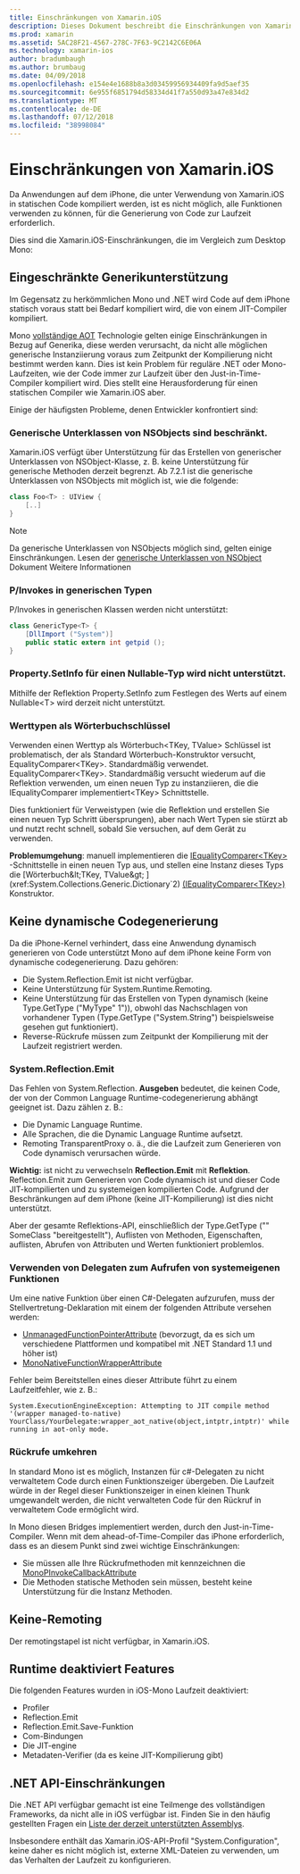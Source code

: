 ```yaml
---
title: Einschränkungen von Xamarin.iOS
description: Dieses Dokument beschreibt die Einschränkungen von Xamarin.iOS, Erörterung von Generika, generische Unterklassen von NSObjects, P/Invokes in generische Objekte und mehr.
ms.prod: xamarin
ms.assetid: 5AC28F21-4567-278C-7F63-9C2142C6E06A
ms.technology: xamarin-ios
author: bradumbaugh
ms.author: brumbaug
ms.date: 04/09/2018
ms.openlocfilehash: e154e4e1688b8a3d03459956934409fa9d5aef35
ms.sourcegitcommit: 6e955f6851794d58334d41f7a550d93a47e834d2
ms.translationtype: MT
ms.contentlocale: de-DE
ms.lasthandoff: 07/12/2018
ms.locfileid: "38998084"
---
```

# <a name="limitations-of-xamarinios"></a>Einschränkungen von Xamarin.iOS

Da Anwendungen auf dem iPhone, die unter Verwendung von Xamarin.iOS in statischen Code kompiliert werden, ist es nicht möglich, alle Funktionen verwenden zu können, für die Generierung von Code zur Laufzeit erforderlich.

Dies sind die Xamarin.iOS-Einschränkungen, die im Vergleich zum Desktop Mono:

 <a name="Limited_Generics_Support" />


## <a name="limited-generics-support"></a>Eingeschränkte Generikunterstützung

Im Gegensatz zu herkömmlichen Mono und .NET wird Code auf dem iPhone statisch voraus statt bei Bedarf kompiliert wird, die von einem JIT-Compiler kompiliert.

Mono [vollständige AOT](http://www.mono-project.com/docs/advanced/aot/#full-aot) Technologie gelten einige Einschränkungen in Bezug auf Generika, diese werden verursacht, da nicht alle möglichen generische Instanziierung voraus zum Zeitpunkt der Kompilierung nicht bestimmt werden kann. Dies ist kein Problem für reguläre .NET oder Mono-Laufzeiten, wie der Code immer zur Laufzeit über den Just-in-Time-Compiler kompiliert wird. Dies stellt eine Herausforderung für einen statischen Compiler wie Xamarin.iOS aber.

Einige der häufigsten Probleme, denen Entwickler konfrontiert sind:

 <a name="Generic_Subclasses_of_NSObjects_are_limited" />


### <a name="generic-subclasses-of-nsobjects-are-limited"></a>Generische Unterklassen von NSObjects sind beschränkt.

Xamarin.iOS verfügt über Unterstützung für das Erstellen von generischer Unterklassen von NSObject-Klasse, z. B. keine Unterstützung für generische Methoden derzeit begrenzt. Ab 7.2.1 ist die generische Unterklassen von NSObjects mit möglich ist, wie die folgende:

```csharp
class Foo<T> : UIView {
    [..]
}
```

> [!NOTE]
> Da generische Unterklassen von NSObjects möglich sind, gelten einige Einschränkungen. Lesen der [generische Unterklassen von NSObject](~/ios/internals/api-design/nsobject-generics.md) Dokument Weitere Informationen



### <a name="pinvokes-in-generic-types"></a>P/Invokes in generischen Typen

P/Invokes in generischen Klassen werden nicht unterstützt:

```csharp
class GenericType<T> {
    [DllImport ("System")]
    public static extern int getpid ();
}
```

 <a name="Property.SetInfo_on_a_Nullable_Type_is_not_supported" />


### <a name="propertysetinfo-on-a-nullable-type-is-not-supported"></a>Property.SetInfo für einen Nullable-Typ wird nicht unterstützt.

Mithilfe der Reflektion Property.SetInfo zum Festlegen des Werts auf einem Nullable&lt;T&gt; wird derzeit nicht unterstützt.

 <a name="Value_types_as_Dictionary_Keys" />


### <a name="value-types-as-dictionary-keys"></a>Werttypen als Wörterbuchschlüssel

Verwenden einen Werttyp als Wörterbuch&lt;TKey, TValue&gt; Schlüssel ist problematisch, der als Standard Wörterbuch-Konstruktor versucht, EqualityComparer&lt;TKey&gt;. Standardmäßig verwendet. EqualityComparer&lt;TKey&gt;. Standardmäßig versucht wiederum auf die Reflektion verwenden, um einen neuen Typ zu instanziieren, die die IEqualityComparer implementiert&lt;TKey&gt; Schnittstelle.

Dies funktioniert für Verweistypen (wie die Reflektion und erstellen Sie einen neuen Typ Schritt übersprungen), aber nach Wert Typen sie stürzt ab und nutzt recht schnell, sobald Sie versuchen, auf dem Gerät zu verwenden.

 **Problemumgehung**: manuell implementieren die [IEqualityComparer&lt;TKey&gt; ](xref:System.Collections.Generic.IEqualityComparer`1) -Schnittstelle in einen neuen Typ aus, und stellen eine Instanz dieses Typs die [Wörterbuch&lt;TKey, TValue&gt; ](xref:System.Collections.Generic.Dictionary`2) [(IEqualityComparer&lt;TKey&gt;)](xref:System.Collections.Generic.IEqualityComparer`1) Konstruktor.


 <a name="No_Dynamic_Code_Generation" />


## <a name="no-dynamic-code-generation"></a>Keine dynamische Codegenerierung

Da die iPhone-Kernel verhindert, dass eine Anwendung dynamisch generieren von Code unterstützt Mono auf dem iPhone keine Form von dynamische codegenerierung. Dazu gehören:

-  Die System.Reflection.Emit ist nicht verfügbar.
-  Keine Unterstützung für System.Runtime.Remoting.
-  Keine Unterstützung für das Erstellen von Typen dynamisch (keine Type.GetType ("MyType" 1")), obwohl das Nachschlagen von vorhandener Typen (Type.GetType ("System.String") beispielsweise gesehen gut funktioniert). 
-  Reverse-Rückrufe müssen zum Zeitpunkt der Kompilierung mit der Laufzeit registriert werden.


 
 <a name="System.Reflection.Emit" />


### <a name="systemreflectionemit"></a>System.Reflection.Emit

Das Fehlen von System.Reflection. **Ausgeben** bedeutet, die keinen Code, der von der Common Language Runtime-codegenerierung abhängt geeignet ist. Dazu zählen z. B.:

-  Die Dynamic Language Runtime.
-  Alle Sprachen, die die Dynamic Language Runtime aufsetzt.
-  Remoting TransparentProxy o. ä., die die Laufzeit zum Generieren von Code dynamisch verursachen würde. 


 **Wichtig:** ist nicht zu verwechseln **Reflection.Emit** mit **Reflektion**. Reflection.Emit zum Generieren von Code dynamisch ist und dieser Code JIT-kompilierten und zu systemeigen kompilierten Code. Aufgrund der Beschränkungen auf dem iPhone (keine JIT-Kompilierung) ist dies nicht unterstützt.

Aber der gesamte Reflektions-API, einschließlich der Type.GetType ("" SomeClass "bereitgestellt"), Auflisten von Methoden, Eigenschaften, auflisten, Abrufen von Attributen und Werten funktioniert problemlos.

### <a name="using-delegates-to-call-native-functions"></a>Verwenden von Delegaten zum Aufrufen von systemeigenen Funktionen

Um eine native Funktion über einen C#-Delegaten aufzurufen, muss der Stellvertretung-Deklaration mit einem der folgenden Attribute versehen werden:

- [UnmanagedFunctionPointerAttribute](xref:System.Runtime.InteropServices.UnmanagedFunctionPointerAttribute) (bevorzugt, da es sich um verschiedene Plattformen und kompatibel mit .NET Standard 1.1 und höher ist)
- [MonoNativeFunctionWrapperAttribute](https://developer.xamarin.com/api/type/ObjCRuntime.MonoNativeFunctionWrapperAttribute)

Fehler beim Bereitstellen eines dieser Attribute führt zu einem Laufzeitfehler, wie z. B.:

```
System.ExecutionEngineException: Attempting to JIT compile method '(wrapper managed-to-native) YourClass/YourDelegate:wrapper_aot_native(object,intptr,intptr)' while running in aot-only mode.
```
 
 <a name="Reverse_Callbacks" />


### <a name="reverse-callbacks"></a>Rückrufe umkehren

In standard Mono ist es möglich, Instanzen für c#-Delegaten zu nicht verwaltetem Code durch einen Funktionszeiger übergeben. Die Laufzeit würde in der Regel dieser Funktionszeiger in einen kleinen Thunk umgewandelt werden, die nicht verwalteten Code für den Rückruf in verwaltetem Code ermöglicht wird.

In Mono diesen Bridges implementiert werden, durch den Just-in-Time-Compiler. Wenn mit dem ahead-of-Time-Compiler das iPhone erforderlich, dass es an diesem Punkt sind zwei wichtige Einschränkungen:

-  Sie müssen alle Ihre Rückrufmethoden mit kennzeichnen die [MonoPInvokeCallbackAttribute](https://developer.xamarin.com/api/type/ObjCRuntime.MonoPInvokeCallbackAttribute) 
-  Die Methoden statische Methoden sein müssen, besteht keine Unterstützung für die Instanz Methoden. 
 
<a name="No_Remoting" />

## <a name="no-remoting"></a>Keine-Remoting

Der remotingstapel ist nicht verfügbar, in Xamarin.iOS.


 <a name="Runtime_Disabled_Features" />


## <a name="runtime-disabled-features"></a>Runtime deaktiviert Features

Die folgenden Features wurden in iOS-Mono Laufzeit deaktiviert:

-  Profiler
-  Reflection.Emit
-  Reflection.Emit.Save-Funktion
-  Com-Bindungen
-  Die JIT-engine
-  Metadaten-Verifier (da es keine JIT-Kompilierung gibt)


 <a name=".NET_API_Limitations" />


## <a name="net-api-limitations"></a>.NET API-Einschränkungen

Die .NET API verfügbar gemacht ist eine Teilmenge des vollständigen Frameworks, da nicht alle in iOS verfügbar ist. Finden Sie in den häufig gestellten Fragen ein [Liste der derzeit unterstützten Assemblys](~/cross-platform/internals/available-assemblies.md).



Insbesondere enthält das Xamarin.iOS-API-Profil "System.Configuration", keine daher es nicht möglich ist, externe XML-Dateien zu verwenden, um das Verhalten der Laufzeit zu konfigurieren.
